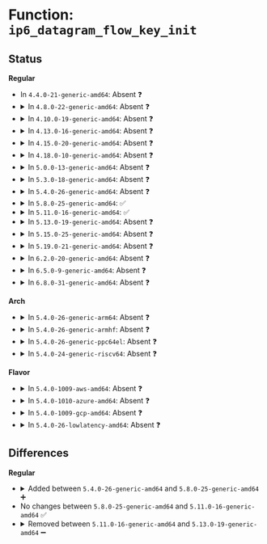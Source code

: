 # Function: <code>ip6_datagram_flow_key_init</code>

## Status
<b>Regular</b>
<ul>
<li>
In <code>4.4.0-21-generic-amd64</code>: Absent ❓
</li>
<li>
<details>
<summary>In <code>4.8.0-22-generic-amd64</code>: Absent ❓</summary>

```json
{
  "name": "ip6_datagram_flow_key_init",
  "collision_type": "Unique Static",
  "inline_type": "Full",
  "funcs": [
    {
      "addr": 18446744071587640492,
      "name": "ip6_datagram_flow_key_init",
      "external": false,
      "loc": "net/ipv6/datagram.c:43",
      "file": "net/ipv6/datagram.c",
      "inline": "not declared, inlined",
      "caller_inline": [
        "net/ipv6/datagram.c:ip6_datagram_dst_update"
      ],
      "caller_func": []
    }
  ],
  "symbols": []
}
```
</details>
</li>
<li>
<details>
<summary>In <code>4.10.0-19-generic-amd64</code>: Absent ❓</summary>

```json
{
  "name": "ip6_datagram_flow_key_init",
  "collision_type": "Unique Static",
  "inline_type": "Full",
  "funcs": [
    {
      "addr": 18446744071587846844,
      "name": "ip6_datagram_flow_key_init",
      "external": false,
      "loc": "net/ipv6/datagram.c:43",
      "file": "net/ipv6/datagram.c",
      "inline": "not declared, inlined",
      "caller_inline": [
        "net/ipv6/datagram.c:ip6_datagram_dst_update"
      ],
      "caller_func": []
    }
  ],
  "symbols": []
}
```
</details>
</li>
<li>
<details>
<summary>In <code>4.13.0-16-generic-amd64</code>: Absent ❓</summary>

```json
{
  "name": "ip6_datagram_flow_key_init",
  "collision_type": "Unique Static",
  "inline_type": "Full",
  "funcs": [
    {
      "addr": 18446744071588003894,
      "name": "ip6_datagram_flow_key_init",
      "external": false,
      "loc": "net/ipv6/datagram.c:43",
      "file": "net/ipv6/datagram.c",
      "inline": "not declared, inlined",
      "caller_inline": [
        "net/ipv6/datagram.c:ip6_datagram_dst_update"
      ],
      "caller_func": []
    }
  ],
  "symbols": []
}
```
</details>
</li>
<li>
<details>
<summary>In <code>4.15.0-20-generic-amd64</code>: Absent ❓</summary>

```json
{
  "name": "ip6_datagram_flow_key_init",
  "collision_type": "Unique Static",
  "inline_type": "Full",
  "funcs": [
    {
      "addr": 18446744071588540678,
      "name": "ip6_datagram_flow_key_init",
      "external": false,
      "loc": "net/ipv6/datagram.c:43",
      "file": "net/ipv6/datagram.c",
      "inline": "not declared, inlined",
      "caller_inline": [
        "net/ipv6/datagram.c:ip6_datagram_dst_update"
      ],
      "caller_func": []
    }
  ],
  "symbols": []
}
```
</details>
</li>
<li>
<details>
<summary>In <code>4.18.0-10-generic-amd64</code>: Absent ❓</summary>

```json
{
  "name": "ip6_datagram_flow_key_init",
  "collision_type": "Unique Static",
  "inline_type": "Full",
  "funcs": [
    {
      "addr": 18446744071588904938,
      "name": "ip6_datagram_flow_key_init",
      "external": false,
      "loc": "net/ipv6/datagram.c:43",
      "file": "net/ipv6/datagram.c",
      "inline": "not declared, inlined",
      "caller_inline": [
        "net/ipv6/datagram.c:ip6_datagram_dst_update"
      ],
      "caller_func": []
    }
  ],
  "symbols": []
}
```
</details>
</li>
<li>
<details>
<summary>In <code>5.0.0-13-generic-amd64</code>: Absent ❓</summary>

```json
{
  "name": "ip6_datagram_flow_key_init",
  "collision_type": "Unique Static",
  "inline_type": "Full",
  "funcs": [
    {
      "addr": 18446744071589128570,
      "name": "ip6_datagram_flow_key_init",
      "external": false,
      "loc": "net/ipv6/datagram.c:43",
      "file": "net/ipv6/datagram.c",
      "inline": "not declared, inlined",
      "caller_inline": [
        "net/ipv6/datagram.c:ip6_datagram_dst_update"
      ],
      "caller_func": []
    }
  ],
  "symbols": []
}
```
</details>
</li>
<li>
<details>
<summary>In <code>5.3.0-18-generic-amd64</code>: Absent ❓</summary>

```json
{
  "name": "ip6_datagram_flow_key_init",
  "collision_type": "Unique Static",
  "inline_type": "Full",
  "funcs": [
    {
      "addr": 18446744071589582377,
      "name": "ip6_datagram_flow_key_init",
      "external": false,
      "loc": "net/ipv6/datagram.c:40",
      "file": "net/ipv6/datagram.c",
      "inline": "not declared, inlined",
      "caller_inline": [
        "net/ipv6/datagram.c:ip6_datagram_dst_update"
      ],
      "caller_func": []
    }
  ],
  "symbols": []
}
```
</details>
</li>
<li>
<details>
<summary>In <code>5.4.0-26-generic-amd64</code>: Absent ❓</summary>

```json
{
  "name": "ip6_datagram_flow_key_init",
  "collision_type": "Unique Static",
  "inline_type": "Full",
  "funcs": [
    {
      "addr": 18446744071589806729,
      "name": "ip6_datagram_flow_key_init",
      "external": false,
      "loc": "net/ipv6/datagram.c:40",
      "file": "net/ipv6/datagram.c",
      "inline": "not declared, inlined",
      "caller_inline": [
        "net/ipv6/datagram.c:ip6_datagram_dst_update"
      ],
      "caller_func": []
    }
  ],
  "symbols": []
}
```
</details>
</li>
<li>
<details>
<summary>In <code>5.8.0-25-generic-amd64</code>: ✅</summary>

```c
void ip6_datagram_flow_key_init(struct flowi6 * fl6, struct sock * sk)
```

```json
{
  "name": "ip6_datagram_flow_key_init",
  "collision_type": "Unique Static",
  "inline_type": "No",
  "funcs": [
    {
      "addr": 18446744071590829664,
      "name": "ip6_datagram_flow_key_init",
      "external": false,
      "loc": "net/ipv6/datagram.c:40",
      "file": "net/ipv6/datagram.c",
      "inline": "seen, unknown",
      "caller_inline": [],
      "caller_func": [
        "net/ipv6/datagram.c:ip6_datagram_dst_update",
        "net/ipv6/datagram.c:ip6_datagram_dst_update"
      ]
    }
  ],
  "symbols": [
    {
      "addr": 18446744071590829664,
      "name": "ip6_datagram_flow_key_init",
      "section": ".text",
      "bind": "STB_LOCAL",
      "size": 215
    }
  ]
}
```
</details>
</li>
<li>
<details>
<summary>In <code>5.11.0-16-generic-amd64</code>: ✅</summary>

```c
void ip6_datagram_flow_key_init(struct flowi6 * fl6, struct sock * sk)
```

```json
{
  "name": "ip6_datagram_flow_key_init",
  "collision_type": "Unique Static",
  "inline_type": "No",
  "funcs": [
    {
      "addr": 18446744071590889696,
      "name": "ip6_datagram_flow_key_init",
      "external": false,
      "loc": "net/ipv6/datagram.c:41",
      "file": "net/ipv6/datagram.c",
      "inline": "seen, unknown",
      "caller_inline": [],
      "caller_func": [
        "net/ipv6/datagram.c:ip6_datagram_dst_update",
        "net/ipv6/datagram.c:ip6_datagram_dst_update"
      ]
    }
  ],
  "symbols": [
    {
      "addr": 18446744071590889696,
      "name": "ip6_datagram_flow_key_init",
      "section": ".text",
      "bind": "STB_LOCAL",
      "size": 215
    }
  ]
}
```
</details>
</li>
<li>
<details>
<summary>In <code>5.13.0-19-generic-amd64</code>: Absent ❓</summary>

```json
{
  "name": "ip6_datagram_flow_key_init",
  "collision_type": "Unique Static",
  "inline_type": "Full",
  "funcs": [
    {
      "addr": 18446744071590820634,
      "name": "ip6_datagram_flow_key_init",
      "external": false,
      "loc": "net/ipv6/datagram.c:41",
      "file": "net/ipv6/datagram.c",
      "inline": "not declared, inlined",
      "caller_inline": [
        "net/ipv6/datagram.c:ip6_datagram_dst_update"
      ],
      "caller_func": []
    }
  ],
  "symbols": []
}
```
</details>
</li>
<li>
<details>
<summary>In <code>5.15.0-25-generic-amd64</code>: Absent ❓</summary>

```json
{
  "name": "ip6_datagram_flow_key_init",
  "collision_type": "Unique Static",
  "inline_type": "Full",
  "funcs": [
    {
      "addr": 18446744071591639428,
      "name": "ip6_datagram_flow_key_init",
      "external": false,
      "loc": "net/ipv6/datagram.c:41",
      "file": "net/ipv6/datagram.c",
      "inline": "not declared, inlined",
      "caller_inline": [
        "net/ipv6/datagram.c:ip6_datagram_dst_update"
      ],
      "caller_func": []
    }
  ],
  "symbols": []
}
```
</details>
</li>
<li>
<details>
<summary>In <code>5.19.0-21-generic-amd64</code>: Absent ❓</summary>

```json
{
  "name": "ip6_datagram_flow_key_init",
  "collision_type": "Unique Static",
  "inline_type": "Full",
  "funcs": [
    {
      "addr": 18446744071593333261,
      "name": "ip6_datagram_flow_key_init",
      "external": false,
      "loc": "net/ipv6/datagram.c:41",
      "file": "net/ipv6/datagram.c",
      "inline": "not declared, inlined",
      "caller_inline": [
        "net/ipv6/datagram.c:ip6_datagram_dst_update"
      ],
      "caller_func": []
    }
  ],
  "symbols": []
}
```
</details>
</li>
<li>
<details>
<summary>In <code>6.2.0-20-generic-amd64</code>: Absent ❓</summary>

```json
{
  "name": "ip6_datagram_flow_key_init",
  "collision_type": "Unique Static",
  "inline_type": "Full",
  "funcs": [
    {
      "addr": 18446744071595239421,
      "name": "ip6_datagram_flow_key_init",
      "external": false,
      "loc": "net/ipv6/datagram.c:41",
      "file": "net/ipv6/datagram.c",
      "inline": "not declared, inlined",
      "caller_inline": [
        "net/ipv6/datagram.c:ip6_datagram_dst_update"
      ],
      "caller_func": []
    }
  ],
  "symbols": []
}
```
</details>
</li>
<li>
<details>
<summary>In <code>6.5.0-9-generic-amd64</code>: Absent ❓</summary>

```json
{
  "name": "ip6_datagram_flow_key_init",
  "collision_type": "Unique Static",
  "inline_type": "Full",
  "funcs": [
    {
      "addr": 18446744071595634846,
      "name": "ip6_datagram_flow_key_init",
      "external": false,
      "loc": "net/ipv6/datagram.c:41",
      "file": "net/ipv6/datagram.c",
      "inline": "not declared, inlined",
      "caller_inline": [
        "net/ipv6/datagram.c:ip6_datagram_dst_update"
      ],
      "caller_func": []
    }
  ],
  "symbols": []
}
```
</details>
</li>
<li>
<details>
<summary>In <code>6.8.0-31-generic-amd64</code>: Absent ❓</summary>

```json
{
  "name": "ip6_datagram_flow_key_init",
  "collision_type": "Unique Static",
  "inline_type": "Full",
  "funcs": [
    {
      "addr": 18446744071596482159,
      "name": "ip6_datagram_flow_key_init",
      "external": false,
      "loc": "net/ipv6/datagram.c:41",
      "file": "net/ipv6/datagram.c",
      "inline": "not declared, inlined",
      "caller_inline": [
        "net/ipv6/datagram.c:ip6_datagram_dst_update"
      ],
      "caller_func": []
    }
  ],
  "symbols": []
}
```
</details>
</li>
</ul>
<b>Arch</b>
<ul>
<li>
<details>
<summary>In <code>5.4.0-26-generic-arm64</code>: Absent ❓</summary>

```json
{
  "name": "ip6_datagram_flow_key_init",
  "collision_type": "Unique Static",
  "inline_type": "Full",
  "funcs": [
    {
      "addr": 18446603336503512272,
      "name": "ip6_datagram_flow_key_init",
      "external": false,
      "loc": "net/ipv6/datagram.c:40",
      "file": "net/ipv6/datagram.c",
      "inline": "not declared, inlined",
      "caller_inline": [
        "net/ipv6/datagram.c:ip6_datagram_dst_update"
      ],
      "caller_func": []
    }
  ],
  "symbols": []
}
```
</details>
</li>
<li>
<details>
<summary>In <code>5.4.0-26-generic-armhf</code>: Absent ❓</summary>

```json
{
  "name": "ip6_datagram_flow_key_init",
  "collision_type": "Unique Static",
  "inline_type": "Full",
  "funcs": [
    {
      "addr": 3236167488,
      "name": "ip6_datagram_flow_key_init",
      "external": false,
      "loc": "net/ipv6/datagram.c:40",
      "file": "net/ipv6/datagram.c",
      "inline": "not declared, inlined",
      "caller_inline": [
        "net/ipv6/datagram.c:ip6_datagram_dst_update"
      ],
      "caller_func": []
    }
  ],
  "symbols": []
}
```
</details>
</li>
<li>
<details>
<summary>In <code>5.4.0-26-generic-ppc64el</code>: Absent ❓</summary>

```json
{
  "name": "ip6_datagram_flow_key_init",
  "collision_type": "Unique Static",
  "inline_type": "Full",
  "funcs": [
    {
      "addr": 13835058055297305740,
      "name": "ip6_datagram_flow_key_init",
      "external": false,
      "loc": "net/ipv6/datagram.c:40",
      "file": "net/ipv6/datagram.c",
      "inline": "not declared, inlined",
      "caller_inline": [
        "net/ipv6/datagram.c:ip6_datagram_dst_update"
      ],
      "caller_func": []
    }
  ],
  "symbols": []
}
```
</details>
</li>
<li>
<details>
<summary>In <code>5.4.0-24-generic-riscv64</code>: Absent ❓</summary>

```json
{
  "name": "ip6_datagram_flow_key_init",
  "collision_type": "Unique Static",
  "inline_type": "Full",
  "funcs": [
    {
      "addr": 18446743936279483722,
      "name": "ip6_datagram_flow_key_init",
      "external": false,
      "loc": "net/ipv6/datagram.c:40",
      "file": "net/ipv6/datagram.c",
      "inline": "not declared, inlined",
      "caller_inline": [
        "net/ipv6/datagram.c:ip6_datagram_dst_update"
      ],
      "caller_func": []
    }
  ],
  "symbols": []
}
```
</details>
</li>
</ul>
<b>Flavor</b>
<ul>
<li>
<details>
<summary>In <code>5.4.0-1009-aws-amd64</code>: Absent ❓</summary>

```json
{
  "name": "ip6_datagram_flow_key_init",
  "collision_type": "Unique Static",
  "inline_type": "Full",
  "funcs": [
    {
      "addr": 18446744071589411097,
      "name": "ip6_datagram_flow_key_init",
      "external": false,
      "loc": "net/ipv6/datagram.c:40",
      "file": "net/ipv6/datagram.c",
      "inline": "not declared, inlined",
      "caller_inline": [
        "net/ipv6/datagram.c:ip6_datagram_dst_update"
      ],
      "caller_func": []
    }
  ],
  "symbols": []
}
```
</details>
</li>
<li>
<details>
<summary>In <code>5.4.0-1010-azure-amd64</code>: Absent ❓</summary>

```json
{
  "name": "ip6_datagram_flow_key_init",
  "collision_type": "Unique Static",
  "inline_type": "Full",
  "funcs": [
    {
      "addr": 18446744071589136089,
      "name": "ip6_datagram_flow_key_init",
      "external": false,
      "loc": "net/ipv6/datagram.c:40",
      "file": "net/ipv6/datagram.c",
      "inline": "not declared, inlined",
      "caller_inline": [
        "net/ipv6/datagram.c:ip6_datagram_dst_update"
      ],
      "caller_func": []
    }
  ],
  "symbols": []
}
```
</details>
</li>
<li>
<details>
<summary>In <code>5.4.0-1009-gcp-amd64</code>: Absent ❓</summary>

```json
{
  "name": "ip6_datagram_flow_key_init",
  "collision_type": "Unique Static",
  "inline_type": "Full",
  "funcs": [
    {
      "addr": 18446744071589847961,
      "name": "ip6_datagram_flow_key_init",
      "external": false,
      "loc": "net/ipv6/datagram.c:40",
      "file": "net/ipv6/datagram.c",
      "inline": "not declared, inlined",
      "caller_inline": [
        "net/ipv6/datagram.c:ip6_datagram_dst_update"
      ],
      "caller_func": []
    }
  ],
  "symbols": []
}
```
</details>
</li>
<li>
<details>
<summary>In <code>5.4.0-26-lowlatency-amd64</code>: Absent ❓</summary>

```json
{
  "name": "ip6_datagram_flow_key_init",
  "collision_type": "Unique Static",
  "inline_type": "Full",
  "funcs": [
    {
      "addr": 18446744071589899305,
      "name": "ip6_datagram_flow_key_init",
      "external": false,
      "loc": "net/ipv6/datagram.c:40",
      "file": "net/ipv6/datagram.c",
      "inline": "not declared, inlined",
      "caller_inline": [
        "net/ipv6/datagram.c:ip6_datagram_dst_update"
      ],
      "caller_func": []
    }
  ],
  "symbols": []
}
```
</details>
</li>
</ul>

## Differences
<b>Regular</b>
<ul>
<li>
<details>
<summary>Added between <code>5.4.0-26-generic-amd64</code> and <code>5.8.0-25-generic-amd64</code> ➕</summary>

```c
void ip6_datagram_flow_key_init(struct flowi6 * fl6, struct sock * sk)
```
</details>
</li>
<li>
No changes between <code>5.8.0-25-generic-amd64</code> and <code>5.11.0-16-generic-amd64</code> ✅
</li>
<li>
<details>
<summary>Removed between <code>5.11.0-16-generic-amd64</code> and <code>5.13.0-19-generic-amd64</code> ➖</summary>

```c
void ip6_datagram_flow_key_init(struct flowi6 * fl6, struct sock * sk)
```
</details>
</li>
</ul>
